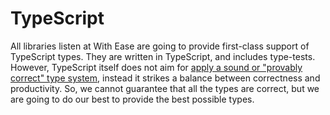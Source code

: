 # TypeScript

All libraries listen at With Ease are going to provide first-class support of TypeScript types. They are written in TypeScript, and includes type-tests. However, TypeScript itself does not aim for [apply a sound or "provably correct" type system](https://github.com/Microsoft/TypeScript/wiki/TypeScript-Design-Goals#non-goals), instead it strikes a balance between correctness and productivity. So, we cannot guarantee that all the types are correct, but we are going to do our best to provide the best possible types.
